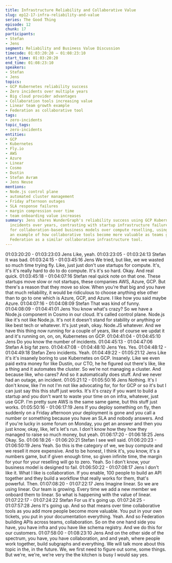 ```yaml
---
title: Infrastructure Reliability and Collaborative Value
slug: ep12-17-infra-reliability-and-value
series: The Good Thing
episode: 12
chunk: 17
participants:
- Stefan
- Jens
segment: Reliability and Business Value Discussion
timecode: 01:03:20:20 – 01:08:23:10
start_time: 01:03:20:20
end_time: 01:08:23:10
speakers:
- Stefan
- Jens
topics:
- GCP Kubernetes reliability success
- Zero incidents over multiple years
- Big cloud provider advantages
- Collaboration tools increasing value
- Linear team growth example
- Federation as collaborative tool
tags:
- zero-incidents
topic_tags:
- zero-incidents
entities:
- GCP
- Kubernetes
- Fly.io
- AWS
- Azure
- Linear
- Cosmo
- Dustin
- Stefan Avram
- Jens Neuse
mentions:
- Node.js control plane
- automated cluster management
- Friday afternoon outages
- SLA response failures
- margin compression over time
- team onboarding value increases
summary: Jens shares WunderGraph's reliability success using GCP Kubernetes with zero
  incidents over years, contrasting with startup infrastructure failures. He advocates
  for collaboration-based business models over compute reselling, using Linear as
  an example of how collaborative tools become more valuable as teams grow, positioning
  Federation as a similar collaborative infrastructure tool.
---
```


01:03:20:20 - 01:03:23:03
Jens
Like, yeah.
01:03:23:05 - 01:03:24:13
Stefan
It was bad.
01:03:24:15 - 01:03:45:16
Jens
We tried, but like, we we wasted so much time trying fly. Like, just just don't use startups for
compute. It's, it's it's really hard to do to do compute. It's it's so hard. Okay. And real quick.
01:03:45:18 - 01:04:07:16
Stefan
real quick note on that one. These startups move slow or not startups, these companies AWS,
Azure, GCP. But there's a reason that they move so slow. When you're that big and you have
that much reliability, it would be ridiculous to choose anything else other than to go to one which
is Azure, GCP, and Azure. I like how you said maybe Azure.
01:04:07:16 - 01:04:08:09
Stefan
That was kind of funny.
01:04:08:09 - 01:04:41:01
Jens
You know what's crazy? So we have a Node.js component in Cosmo in our cloud. It's called
control plane. Node.js like it's not like Node.js. It's not it doesn't stand for stability or anything or
like best tech or whatever. It's just yeah, okay. Node.JS whatever. And we have this thing now
running for a couple of years, like of course we updat it and it's running on, on, on, Kubernetes
on GCP.
01:04:41:04 - 01:04:45:10
Jens
Do you know the number of incidents.
01:04:45:13 - 01:04:47:06
Stefan
A big fat zero.
01:04:47:08 - 01:04:48:10
Jens
Yes. Yes.
01:04:48:12 - 01:04:49:18
Stefan
Zero incidents. Yeah.
01:04:49:22 - 01:05:21:12
Jens
Like it's it's insanely boring to use Kubernetes on GCP. Insanely. Like we even paid extra money
for like Dustin, our CTO, he he figured out there's like, like a thing and it automates the cluster.
So we're not managing a cluster. And because like, who cares? And so it automatically does
stuff. And we never had an outage, an incident.
01:05:21:12 - 01:05:50:16
Jens
Nothing. It's I don't know, like I'm not I'm not like advocating for, for for GCP or so it's but I can
just say this this stuff just works. It's it's crazy if you want to build a startup and you don't want to
waste your time on on infra, whatever, just use GCP. I'm pretty sure AWS is the same same
game, but this stuff just works.
01:05:50:16 - 01:06:17:19
Jens
If you deploy something on fly, then suddenly on a Friday afternoon your deployment is gone
and you call a number or something because you have an SLA and nobody answers. And if
you're lucky in some forum on Monday, you get an answer and then you just know, okay, like,
let's let's run. I don't know how they how they managed to raise so much money, but yeah.
01:06:17:20 - 01:06:18:25
Jens
Okay. So.
01:06:18:26 - 01:06:20:21
Stefan
I see well said.
01:06:20:23 - 01:06:50:19
Jens
Yeah. So this is the category of we, we buy compute and we resell it more expensive. And to be
honest, I think it's, you know, it's a numbers game, but if given enough time, so given infinite
time, the margin for your for your reselling will go to zero. Yeah. So I don't know, your business
model is designed to fail.
01:06:50:22 - 01:07:08:17
Jens
I don't like it. What I like is collaboration. If you enable, 100 people to build an API together and
they build a workflow that really works for them, that's powerful. Then.
01:07:08:20 - 01:07:22:17
Jens
Imagine linear. So we are using linear. Our team is growing. Every time we add a new member
we onboard them to linear. So what is happening with the value of linear.
01:07:22:17 - 01:07:24:22
Stefan
For us it's going up.
01:07:24:25 - 01:07:57:28
Jens
It's going up. And so that means over time collaborative tools as you add more people become
more valuable. You put in your own tickets, you put in your documentation everything. Yeah.
And so Federation building APIs across teams, collaboration. So on the one hand side you
have, you have infra and you have like schema registry. And we do this for our customers.
01:07:58:00 - 01:08:23:10
Jens
And on the other side of the spectrum, you have, you have collaboration, and and yeah, where
people work together, build subgraphs and everything. We will talk more about this topic in the,
in the future. We, we first need to figure out some, some things. But we're, we're, we're very the
the kitchen is busy I would say yes.